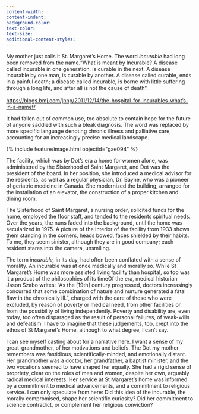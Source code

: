 ```yaml
---
content-width:
content-indent:
background-color:
text-color:
text-size:
additional-content-styles:
---
```


My mother just calls it St. Margaret’s Home. The word *incurable* had long been removed from the name.<span class="aside">“What is meant by Incurable? A disease called incurable in one generation, is curable in the next. A disease incurable by one man, is curable by another. A disease called curable, ends in a painful death; a disease called incurable, is borne with little suffering through a long life, and after all is not the cause of death”.<br><br>
<https://blogs.bmj.com/jnnp/2011/12/14/the-hospital-for-incurables-what’s-in-a-namef/></span> 

It had fallen out of common use, too absolute to contain hope for the future of anyone saddled with such a bleak diagnosis. The word was replaced by more specific language denoting chronic illness and palliative care, accounting for an increasingly precise medical landscape.  

{% include feature/image.html objectid="gae094" %}

The facility, which was by Dot’s era a home for women alone, was administered by the Sisterhood of Saint Margaret, and Dot was the president of the board.  In her position, she introduced a medical advisor for the residents, as well as a regular physician, Dr. Bayne, who was a pioneer of geriatric medicine in Canada.  She modernized the building, arranged for the installation of an elevator, the construction of a proper kitchen and dining room.   

The Sisterhood of Saint Margaret, a nursing order, solicited funds for the home, employed the floor staff, and tended to the residents spiritual needs. Over the years, the nuns faded into the background, until the home was secularized in 1975\.  A picture of the interior of the facility from 1933 shows them standing in the corners, heads bowed, faces shielded by their habits.  To me, they seem sinister, although they are in good company; each resident stares into the camera, unsmiling.  

The term *incurable,* in its day, had often been conflated with a sense of morality. An incurable was at once medically and morally so. While St Margaret’s Home was more assisted living facility than hospital, so too was it a product of the philosophies of its time<span class="aside">Of the era, medical historian Jason Szabo writes: “As the [19th] century progressed, doctors increasingly concurred that some combination of nature and nurture generated a fatal ﬂaw in the chronically ill.”</span>, charged with the care of those who were excluded, by reason of poverty or medical need, from other facilities or from the possibility of living independently.  Poverty and disability are, even today, too often disparaged as the result of personal failures, of weak-wills and defeatism. I have to imagine that these judgements, too, crept into the ethos of St Margaret’s Home, although to what degree, I can’t say.  

I can see myself casting about for a narrative here.  I want a sense of my great-grandmother, of her motivations and beliefs.  The Dot my mother remembers was fastidious, scientifically-minded, and emotionally distant. Her grandmother was a doctor, her grandfather, a baptist minister, and the two vocations seemed to have shaped her equally. She had a rigid sense of propriety, clear on the roles of men and women, despite her own, arguably radical medical interests. Her service at St Margaret’s home was informed by a commitment to medical advancements, and a commitment to religious service.  I can only speculate from here: Did this idea of the incurable, the morally compromised, shape her scientific curiosity? Did her commitment to science contradict, or complement her religious conviction?  
 